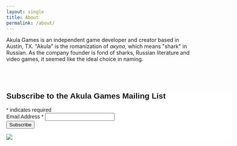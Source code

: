 ```yaml
---
layout: single
title: About
permalink: /about/
---
```


Akula Games is an independent game developer and creator based in Austin, TX. "Akula" is the romanization of <i>&#x430;&#x43A;&#x443;&#x43B;&#x430;</i>, which means "shark" in Russian. As the company founder is fond of sharks, Russian literature and video games, it seemed like the ideal choice in naming.

<p><br><br><p>

<!-- Begin Mailchimp Signup Form -->
<link href="//cdn-images.mailchimp.com/embedcode/classic-071822.css" rel="stylesheet" type="text/css">
<style type="text/css">
	#mc_embed_signup{background:#fff; clear:left; font:14px Helvetica,Arial,sans-serif;  width:600px;}
	/* Add your own Mailchimp form style overrides in your site stylesheet or in this style block.
	   We recommend moving this block and the preceding CSS link to the HEAD of your HTML file. */
</style>
<div id="mc_embed_signup">
<form action="https://akula-games.us9.list-manage.com/subscribe/post?u=1c528d2ea1f82d40a250c6b13&amp;id=b910edc5c9&amp;f_id=007307e1f0" method="post" id="mc-embedded-subscribe-form" name="mc-embedded-subscribe-form" class="validate" target="_blank" novalidate>
    <div id="mc_embed_signup_scroll">
	<h2>Subscribe to the Akula Games Mailing List</h2>
<div class="indicates-required"><span class="asterisk">*</span> indicates required</div>
<div class="mc-field-group">
	<label for="mce-EMAIL">Email Address  <span class="asterisk">*</span>
</label>
	<input type="email" value="" name="EMAIL" class="required email" id="mce-EMAIL">
	<span id="mce-EMAIL-HELPERTEXT" class="helper_text"></span>
</div>
	<div id="mce-responses" class="clear foot">
		<div class="response" id="mce-error-response" style="display:none"></div>
		<div class="response" id="mce-success-response" style="display:none"></div>
	</div>    <!-- real people should not fill this in and expect good things - do not remove this or risk form bot signups-->
    <div style="position: absolute; left: -5000px;" aria-hidden="true"><input type="text" name="b_1c528d2ea1f82d40a250c6b13_b910edc5c9" tabindex="-1" value=""></div>
        <div class="optionalParent">
            <div class="clear foot">
                <input type="submit" value="Subscribe" name="subscribe" id="mc-embedded-subscribe" class="button">
                <p class="brandingLogo"><a href="http://eepurl.com/h8umgX" title="Mailchimp - email marketing made easy and fun"><img src="https://eep.io/mc-cdn-images/template_images/branding_logo_text_dark_dtp.svg"></a></p>
            </div>
        </div>
    </div>
</form>
</div>
<script type='text/javascript' src='//s3.amazonaws.com/downloads.mailchimp.com/js/mc-validate.js'></script><script type='text/javascript'>(function($) {window.fnames = new Array(); window.ftypes = new Array();fnames[0]='EMAIL';ftypes[0]='email';fnames[1]='FNAME';ftypes[1]='text';fnames[2]='LNAME';ftypes[2]='text';fnames[3]='ADDRESS';ftypes[3]='address';fnames[4]='PHONE';ftypes[4]='phone';fnames[5]='BIRTHDAY';ftypes[5]='birthday';}(jQuery));var $mcj = jQuery.noConflict(true);</script>
<!--End mc_embed_signup-->